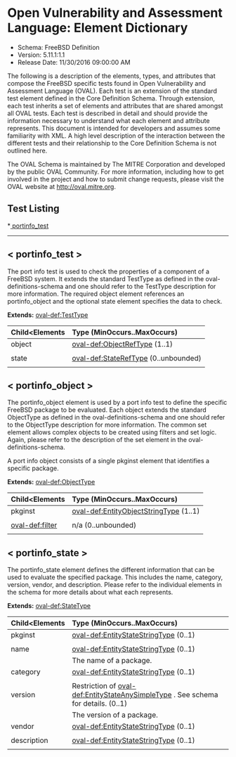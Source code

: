 # Open Vulnerability and Assessment Language: Element Dictionary

* Schema: FreeBSD Definition  
* Version: 5.11.1:1.1  
* Release Date: 11/30/2016 09:00:00 AM

The following is a description of the elements, types, and attributes that compose the FreeBSD specific tests found in Open Vulnerability and Assessment Language (OVAL). Each test is an extension of the standard test element defined in the Core Definition Schema. Through extension, each test inherits a set of elements and attributes that are shared amongst all OVAL tests. Each test is described in detail and should provide the information necessary to understand what each element and attribute represents. This document is intended for developers and assumes some familiarity with XML. A high level description of the interaction between the different tests and their relationship to the Core Definition Schema is not outlined here.

The OVAL Schema is maintained by The MITRE Corporation and developed by the public OVAL Community. For more information, including how to get involved in the project and how to submit change requests, please visit the OVAL website at http://oval.mitre.org.

## Test Listing

 *[ portinfo_test ](#portinfo_test)  
  
______________
  
## <a name="portinfo_test"></a>< portinfo_test >

The port info test is used to check the properties of a component of a FreeBSD system. It extends the standard TestType as defined in the oval-definitions-schema and one should refer to the TestType description for more information. The required object element references an portinfo_object and the optional state element specifies the data to check.

**Extends:** [oval-def:TestType](oval-definitions-schema.md#TestType) 

| Child<Elements | Type (MinOccurs..MaxOccurs) |  
|:-------------- |:--------------------------- |  
| object | [oval-def:ObjectRefType](oval-definitions-schema.md#ObjectRefType)  (1..1) |  
|||  
| state | [oval-def:StateRefType](oval-definitions-schema.md#StateRefType)  (0..unbounded) |  
|||  
  
## <a name="portinfo_object"></a>< portinfo_object >

The portinfo_object element is used by a port info test to define the specific FreeBSD package to be evaluated. Each object extends the standard ObjectType as defined in the oval-definitions-schema and one should refer to the ObjectType description for more information. The common set element allows complex objects to be created using filters and set logic. Again, please refer to the description of the set element in the oval-definitions-schema.

A port info object consists of a single pkginst element that identifies a specific package.

**Extends:** [oval-def:ObjectType](oval-definitions-schema.md#ObjectType) 

| Child<Elements | Type (MinOccurs..MaxOccurs) |  
|:-------------- |:--------------------------- |  
| pkginst | [oval-def:EntityObjectStringType](oval-definitions-schema.md#EntityObjectStringType)  (1..1) |  
||<div></div>|  
| [oval-def:filter](oval-definitions-schema.md#filter)  | n/a (0..unbounded) |  
|||  
  
## <a name="portinfo_state"></a>< portinfo_state >

The portinfo_state element defines the different information that can be used to evaluate the specified package. This includes the name, category, version, vendor, and description. Please refer to the individual elements in the schema for more details about what each represents.

**Extends:** [oval-def:StateType](oval-definitions-schema.md#StateType) 

| Child<Elements | Type (MinOccurs..MaxOccurs) |  
|:-------------- |:--------------------------- |  
| pkginst | [oval-def:EntityStateStringType](oval-definitions-schema.md#EntityStateStringType)  (0..1) |  
||<div></div>|  
| name | [oval-def:EntityStateStringType](oval-definitions-schema.md#EntityStateStringType)  (0..1) |  
||<div>The name of a package.</div>|  
| category | [oval-def:EntityStateStringType](oval-definitions-schema.md#EntityStateStringType)  (0..1) |  
||<div></div>|  
| version | Restriction of [oval-def:EntityStateAnySimpleType](oval-definitions-schema.md#EntityStateAnySimpleType) . See schema for details. (0..1) |  
||<div>The version of a package.</div>|  
| vendor | [oval-def:EntityStateStringType](oval-definitions-schema.md#EntityStateStringType)  (0..1) |  
||<div></div>|  
| description | [oval-def:EntityStateStringType](oval-definitions-schema.md#EntityStateStringType)  (0..1) |  
||<div></div>|  
  
